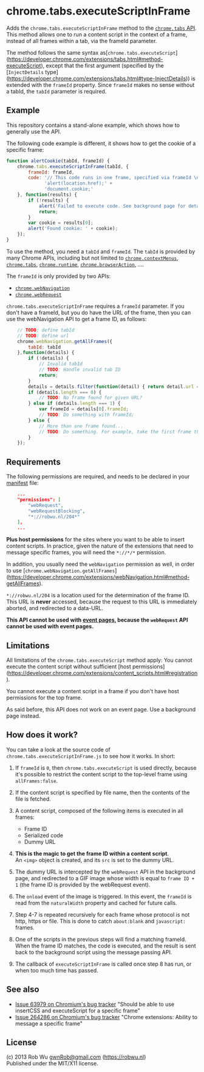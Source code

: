 # chrome.tabs.executeScriptInFrame

Adds the `chrome.tabs.executeScriptInFrame` method to the
[`chrome.tabs` API](https://developer.chrome.com/extensions/tabs.html).
This method allows one to run a content script in the context of a frame,
instead of all frames within a tab, via the frameId parameter.

The method follows the same syntax as[`chrome.tabs.executeScript`]
(https://developer.chrome.com/extensions/tabs.html#method-executeScript),
except that the first argument (specified by the [`InjectDetails` type]
(https://developer.chrome.com/extensions/tabs.html#type-InjectDetails))
is extended with the `frameId` property. Since `frameId` makes no sense
without a tabId, the `tabId` parameter is required.

## Example
This repository contains a stand-alone example, which shows how to generally use the API.

The following code example is different, it shows how to get the cookie of a specific frame:

```javascript
function alertCookie(tabId, frameId) {
    chrome.tabs.executeScriptInFrame(tabId, {
        frameId: frameId,
        code: '// This code runs in one frame, specified via frameId \n' +
              'alert(location.href);' +
              'document.cookie;'
    }, function(results) {
        if (!results) {
            alert('Failed to execute code. See background page for details.');
            return;
        }
        var cookie = results[0];
        alert('Found cookie: ' + cookie);
    });
}
```

To use the method, you need a `tabId` and `frameId`. The `tabId` is provided by many Chrome APIs,
including but not limited to
[`chrome.contextMenus`](https://developer.chrome.com/extensions/contextMenus.html),
[`chrome.tabs`](https://developer.chrome.com/extensions/tabs.html),
[`chrome.runtime`](https://developer.chrome.com/extensions/runtime.html),
[`chrome.browserAction`](https://developer.chrome.com/extensions/browserAction.html), ....

The `frameId` is only provided by two APIs:

- [`chrome.webNavigation`](https://developer.chrome.com/extensions/webNavigation.html)
- [`chrome.webRequest`](https://developer.chrome.com/extensions/webRequest.html)

`chrome.tabs.executeScriptInFrame` requires a `frameId` parameter. If you don't have a
frameId, but you do have the URL of the frame, then you can use the webNavigation API
to get a frame ID, as follows:

```javascript
    // TODO: define tabId
    // TODO: define url
    chrome.webNavigation.getAllFrames({
        tabId: tabId
    },function(details) {
        if (!details) {
            // Invalid tabId
            // TODO: Handle invalid tab ID
            return;
        }
        details = details.filter(function(detail) { return detail.url === url; });
        if (details.length === 0) {
            // TODO: No frame found for given URL?
        } else if (details.length === 1) {
            var frameId = details[0].frameId;
            // TODO: Do something with frameId;
        } else {
            // More than one frame found...
            // TODO: Do something. For example, take the first frame that matches the frame ID.
        }
    });
```

## Requirements
The following permissions are required, and needs to be declared in your
[manifest](https://developer.chrome.com/extensions/manifest.html) file:

```json
    ...
    "permissions": [
        "webRequest",
        "webRequestBlocking",
        "*://robwu.nl/204*"
    ],
    ...
```

**Plus host permissions** for the sites where you want to be able to insert
content scripts. In practice, given the nature of the extensions that need to message specific frames,
you will need the `*://*/*` permission.

In addition, you usually need the `webNavigation` permission as well, in order to use
 [`chrome.webNavigation.getAllFrames`]
 (https://developer.chrome.com/extensions/webNavigation.html#method-getAllFrames).

`*://robwu.nl/204` is a location used for the determination of the frame ID.
This URL is **never** accessed, because the request to this URL is immediately
aborted, and redirected to a data-URL.

**This API cannot be used with [event pages](https://developer.chrome.com/extensions/event_pages.html),
because the `webRequest` API cannot be used with event pages.**

## Limitations
All limitations of the `chrome.tabs.executeScript` method apply: You cannot execute
the content script without sufficient [host permissions]
(https://developer.chrome.com/extensions/content_scripts.html#registration).

You cannot execute a content script in a frame if you don't have host permissions
for the top frame.

As said before, this API does not work on an event page. Use a background page instead.

## How does it work?
You can take a look at the source code of `chrome.tabs.executeScriptInFrame.js` to see how it works.
In short:

1. If `frameId` is `0`, then `chrome.tabs.executeScript` is used directly, because it's possible
   to restrict the content script to the top-level frame using `allFrames:false`.
2. If the content script is specified by file name, then the contents of the file is fetched.
3. A content script, composed of the following items is executed in all frames:
   - Frame ID
   - Serialized code
   - Dummy URL

4. **This is the magic to get the frame ID within a content script**.  
   An `<img>` object is created, and its `src` is set to the dummy URL.
5. The dummy URL is intercepted by the `webRequest` API in the background page, and redirected
   to a GIF image whose width is equal to `frame ID + 1` (the frame ID is provided by the webRequest event).
6. The `onload` event of the image is triggered. In this event, the `frameId` is read from the `naturalWidth`
   property and cached for future calls.
7. Step 4-7 is repeated recursively for each frame whose protocol is not http, https or file. This is done
   to catch `about:blank` and `javascript:` frames.
8. One of the scripts in the previous steps will find a matching frameId. When the frame ID matches, the code
   is executed, and the result is sent back to the background script using the message passing API.
9. The callback of `executeScriptInFrame` is called once step 8 has run, or when too much time has passed.

## See also
- [Issue 63979 on Chromium's bug tracker](https://code.google.com/p/chromium/issues/detail?id=63979)
  "Should be able to use insertCSS and executeScript for a specific frame"
- [Issue 264286 on Chromium's bug tracker](https://code.google.com/p/chromium/issues/detail?id=264286)
  "Chrome extensions: Ability to message a specific frame"

## License
(c) 2013 Rob Wu <gwnRob@gmail.com> (https://robwu.nl)  
Published under the MIT/X11 license.
